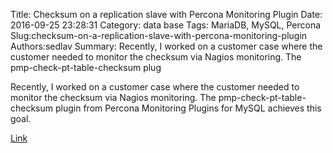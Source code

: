 Title: Checksum on a replication slave with Percona Monitoring Plugin
Date: 2016-09-25 23:28:31
Category: data base
Tags: MariaDB, MySQL, Percona
Slug:checksum-on-a-replication-slave-with-percona-monitoring-plugin
Authors:sedlav
Summary: Recently, I worked on a customer case where the customer needed to monitor the checksum via Nagios monitoring. The pmp-check-pt-table-checksum plug

> 
Recently, I worked on a customer case where the customer needed to monitor the checksum via Nagios monitoring. The pmp-check-pt-table-checksum plugin from Percona Monitoring Plugins for MySQL achieves this goal.

[Link](https://www.percona.com/blog/2016/09/14/pmp-check-pt-table-checksum-percona-monitoring-plugin/)
